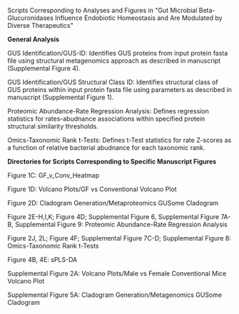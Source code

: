 Scripts Corresponding to Analyses and Figures in "Gut Microbial Beta-Glucuronidases Influence Endobiotic Homeostasis and Are Modulated by Diverse Therapeutics"

**General Analysis**

GUS Identification/GUS-ID: Identifies GUS proteins from input protein fasta file using structural metagenomics approach as described in manuscript (Supplemental Figure 4). 

GUS Identification/GUS Structural Class ID: Identifies structural class of GUS proteins within input protein fasta file using parameters as described in manuscript (Supplemental Figure 1).

Proteomic Abundance-Rate Regression Analysis: Defines regression statistics for rates-abudnance associations within specified protein structural similarity thresholds.

Omics-Taxonomic Rank t-Tests: Defines t-Test statistics for rate Z-scores as a function of relative bacterial abudnance for each taxonomic rank.




**Directories for Scripts Corresponding to Specific Manuscript Figures**

  Figure 1C: GF_v_Conv_Heatmap

  Figure 1D: Volcano Plots/GF vs Conventional Volcano Plot

  Figure 2D: Cladogram Generation/Metaproteomics GUSome Cladogram

  Figure 2E-H,I,K; Figure 4D; Supplemental Figure 6, Supplemental Figure 7A-B, Supplemental Figure 9: Proteomic Abundance-Rate Regression Analysis

  Figure 2J, 2L; Figure 4F; Supplemental Figure 7C-D; Supplemental Figure 8: Omics-Taxonomic Rank t-Tests

  Figure 4B, 4E: sPLS-DA

  Supplemental Figure 2A: Volcano Plots/Male vs Female Conventional Mice Volcano Plot

  Supplemental Figure 5A: Cladogram Generation/Metagenomics GUSome Cladogram
